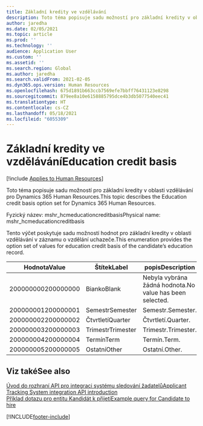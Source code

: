```yaml
---
title: Základní kredity ve vzdělávání
description: Toto téma popisuje sadu možností pro základní kredity v oblasti vzdělávání pro Dynamics 365 Human Resources.
author: jaredha
ms.date: 02/05/2021
ms.topic: article
ms.prod: ''
ms.technology: ''
audience: Application User
ms.custom: ''
ms.assetid: ''
ms.search.region: Global
ms.author: jaredha
ms.search.validFrom: 2021-02-05
ms.dyn365.ops.version: Human Resources
ms.openlocfilehash: 675d1891b663ccb7569efe7bbff76431123e8298
ms.sourcegitcommit: 879ee8a10e6158885795dce4b3db5077540eec41
ms.translationtype: HT
ms.contentlocale: cs-CZ
ms.lasthandoff: 05/18/2021
ms.locfileid: "6055309"
---
```

# <a name="education-credit-basis"></a><span data-ttu-id="01f36-103">Základní kredity ve vzdělávání</span><span class="sxs-lookup"><span data-stu-id="01f36-103">Education credit basis</span></span>

[!include [Applies to Human Resources](../includes/applies-to-hr.md)]

<span data-ttu-id="01f36-104">Toto téma popisuje sadu možností pro základní kredity v oblasti vzdělávání pro Dynamics 365 Human Resources.</span><span class="sxs-lookup"><span data-stu-id="01f36-104">This topic describes the Education credit basis option set for Dynamics 365 Human Resources.</span></span>

<span data-ttu-id="01f36-105">Fyzický název: mshr_hcmeducationcreditbasis</span><span class="sxs-lookup"><span data-stu-id="01f36-105">Physical name: mshr_hcmeducationcreditbasis</span></span>

<span data-ttu-id="01f36-106">Tento výčet poskytuje sadu možností hodnot pro základní kredity v oblasti vzdělávání v záznamu o vzdělání uchazeče.</span><span class="sxs-lookup"><span data-stu-id="01f36-106">This enumeration provides the option set of values for education credit basis of the candidate’s education record.</span></span>

| <span data-ttu-id="01f36-107">Hodnota</span><span class="sxs-lookup"><span data-stu-id="01f36-107">Value</span></span> | <span data-ttu-id="01f36-108">Štítek</span><span class="sxs-lookup"><span data-stu-id="01f36-108">Label</span></span> | <span data-ttu-id="01f36-109">popis</span><span class="sxs-lookup"><span data-stu-id="01f36-109">Description</span></span> |
| --- | --- | --- |
| <span data-ttu-id="01f36-110">200000000</span><span class="sxs-lookup"><span data-stu-id="01f36-110">200000000</span></span> | <span data-ttu-id="01f36-111">Bianko</span><span class="sxs-lookup"><span data-stu-id="01f36-111">Blank</span></span> | <span data-ttu-id="01f36-112">Nebyla vybrána žádná hodnota.</span><span class="sxs-lookup"><span data-stu-id="01f36-112">No value has been selected.</span></span> |
| <span data-ttu-id="01f36-113">200000001</span><span class="sxs-lookup"><span data-stu-id="01f36-113">200000001</span></span> | <span data-ttu-id="01f36-114">Semestr</span><span class="sxs-lookup"><span data-stu-id="01f36-114">Semester</span></span> | <span data-ttu-id="01f36-115">Semestr.</span><span class="sxs-lookup"><span data-stu-id="01f36-115">Semester.</span></span> |
| <span data-ttu-id="01f36-116">200000002</span><span class="sxs-lookup"><span data-stu-id="01f36-116">200000002</span></span> | <span data-ttu-id="01f36-117">Čtvrtletí</span><span class="sxs-lookup"><span data-stu-id="01f36-117">Quarter</span></span> | <span data-ttu-id="01f36-118">Čtvrtletí.</span><span class="sxs-lookup"><span data-stu-id="01f36-118">Quarter.</span></span> |
| <span data-ttu-id="01f36-119">200000003</span><span class="sxs-lookup"><span data-stu-id="01f36-119">200000003</span></span> | <span data-ttu-id="01f36-120">Trimestr</span><span class="sxs-lookup"><span data-stu-id="01f36-120">Trimester</span></span> | <span data-ttu-id="01f36-121">Trimestr.</span><span class="sxs-lookup"><span data-stu-id="01f36-121">Trimester.</span></span> |
| <span data-ttu-id="01f36-122">200000004</span><span class="sxs-lookup"><span data-stu-id="01f36-122">200000004</span></span> | <span data-ttu-id="01f36-123">Termín</span><span class="sxs-lookup"><span data-stu-id="01f36-123">Term</span></span> | <span data-ttu-id="01f36-124">Termín.</span><span class="sxs-lookup"><span data-stu-id="01f36-124">Term.</span></span> |
| <span data-ttu-id="01f36-125">200000005</span><span class="sxs-lookup"><span data-stu-id="01f36-125">200000005</span></span> | <span data-ttu-id="01f36-126">Ostatní</span><span class="sxs-lookup"><span data-stu-id="01f36-126">Other</span></span> | <span data-ttu-id="01f36-127">Ostatní.</span><span class="sxs-lookup"><span data-stu-id="01f36-127">Other.</span></span> |

## <a name="see-also"></a><span data-ttu-id="01f36-128">Viz také</span><span class="sxs-lookup"><span data-stu-id="01f36-128">See also</span></span>

[<span data-ttu-id="01f36-129">Úvod do rozhraní API pro integraci systému sledování žadatelů</span><span class="sxs-lookup"><span data-stu-id="01f36-129">Applicant Tracking System integration API introduction</span></span>](hr-admin-integration-ats-api-introduction.md)<br>
[<span data-ttu-id="01f36-130">Příklad dotazu pro entitu Kandidát k přijetí</span><span class="sxs-lookup"><span data-stu-id="01f36-130">Example query for Candidate to hire</span></span>](hr-admin-integration-ats-api-candidate-to-hire-example-query.md)



[!INCLUDE[footer-include](../includes/footer-banner.md)]